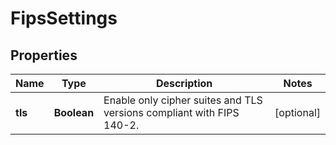 # FipsSettings

## Properties
Name | Type | Description | Notes
------------ | ------------- | ------------- | -------------
**tls** | **Boolean** | Enable only cipher suites and TLS versions compliant with FIPS 140-2. |  [optional]
